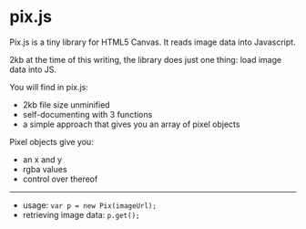 # pix.js
Pix.js is a tiny library for HTML5 Canvas. It reads image data into Javascript.

2kb at the time of this writing, the library does just one thing: load image data into JS.

You will find in pix.js:
- 2kb file size unminified
- self-documenting with 3 functions
- a simple approach that gives you an array of pixel objects

Pixel objects give you:
- an x and y
- rgba values
- control over thereof
---
- usage: `var p = new Pix(imageUrl);`
- retrieving image data: `p.get();`
